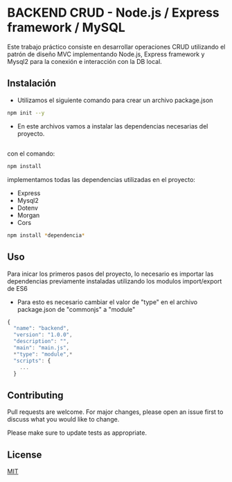# BACKEND CRUD - Node.js / Express framework / MySQL

Este trabajo práctico consiste en desarrollar operaciones CRUD utilizando el patrón de diseño MVC implementando Node.js, Express framework y Mysql2 para la conexión e interacción con la DB local.

## Instalación

- Utilizamos el siguiente comando para crear un archivo package.json

```bash
npm init --y
```

- En este archivos vamos a instalar las dependencias necesarias del proyecto.

##

con el comando:

```bash
npm install
```

implementamos todas las dependencias utilizadas en el proyecto:

- Express
- Mysql2
- Dotenv
- Morgan
- Cors

```bash
npm install *dependencia*
```

## Uso

Para inicar los primeros pasos del proyecto, lo necesario es importar las dependencias previamente instaladas utilizando los modulos import/export de ES6

- Para esto es necesario cambiar el valor de "type" en el archivo package.json de "commonjs" a "module"

```javascript
{
  "name": "backend",
  "version": "1.0.0",
  "description": "",
  "main": "main.js",
  *"type": "module",*
  "scripts": {
    ...
  }
```

## Contributing

Pull requests are welcome. For major changes, please open an issue first
to discuss what you would like to change.

Please make sure to update tests as appropriate.

## License

[MIT](https://choosealicense.com/licenses/mit/)
